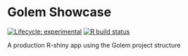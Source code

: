 # Golem Showcase

<!-- badges: start -->
[![Lifecycle: experimental](https://img.shields.io/badge/lifecycle-experimental-orange.svg)](https://www.tidyverse.org/lifecycle/#experimental)
[![R build status](https://github.com/JamesGallant/GolemShowcase/workflows/run-tests/badge.svg)](https://github.com/JamesGallant/GolemShowcase/actions)
<!-- badges: end -->

A production R-shiny app using the Golem project structure 
